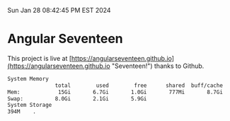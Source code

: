 Sun Jan 28 08:42:45 PM EST 2024

# Angular Seventeen


This project is live at [https://angularseventeen.github.io](https://angularseventeen.github.io "Seventeen!") thanks to Github.

```bash
System Memory
               total        used        free      shared  buff/cache   available
Mem:            15Gi       6.7Gi       1.0Gi       777Mi       8.7Gi       8.6Gi
Swap:          8.0Gi       2.1Gi       5.9Gi
System Storage
394M	.
